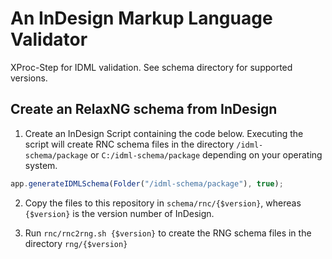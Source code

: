 # An InDesign Markup Language Validator

XProc-Step for IDML validation. See schema directory for supported versions.

## Create an RelaxNG schema from InDesign

1. Create an InDesign Script containing the code below. Executing the script
will create RNC schema files in the directory `/idml-schema/package` or `C:/idml-schema/package` 
depending on your operating system.

```js
app.generateIDMLSchema(Folder("/idml-schema/package"), true);
```

2. Copy the files to this repository in `schema/rnc/{$version}`, 
whereas `{$version}` is the version number of InDesign.

3. Run `rnc/rnc2rng.sh {$version}` to create
 the RNG schema files in the directory `rng/{$version}`